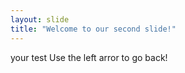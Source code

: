 ```yaml
---
layout: slide
title: "Welcome to our second slide!"
---
```

your test
Use the left arror to go back!


